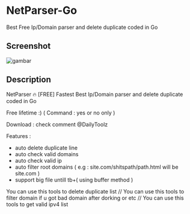 # NetParser-Go
Best Free Ip/Domain parser and delete duplicate coded in Go 

## Screenshot
![gambar](https://user-images.githubusercontent.com/113588203/210537023-cc529fe9-1b24-49d6-9119-77d025d7554f.png)

## Description
NetParser 🔥 [FREE] Fastest 
Best Ip/Domain parser and delete duplicate coded in Go 

Free lifetime :)
( Command : yes or no only ) 

Download : check comment @DailyToolz

Features : 
- auto delete duplicate line 
- auto check valid domains 
- auto check valid ip
- auto filter root domains ( e.g : site.com/shitspath/path.html will be site.com ) 
- support big file untill tb+( using buffer method )

You can use this tools to delete duplicate list 
//
You can use this tools to filter domain if u got bad domain after dorking or etc
// 
You can use this tools to get valid ipv4 list
